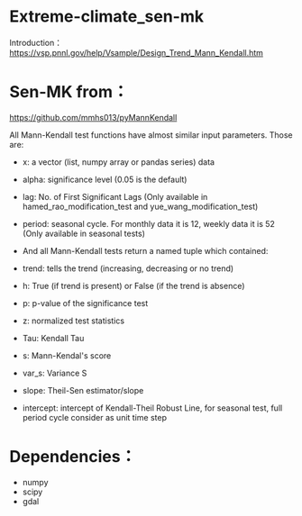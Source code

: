 # Extreme-climate_sen-mk

Introduction：
https://vsp.pnnl.gov/help/Vsample/Design_Trend_Mann_Kendall.htm

# Sen-MK from：
https://github.com/mmhs013/pyMannKendall

All Mann-Kendall test functions have almost similar input parameters. Those are:

- x: a vector (list, numpy array or pandas series) data
- alpha: significance level (0.05 is the default)
- lag: No. of First Significant Lags (Only available in hamed_rao_modification_test and yue_wang_modification_test)
- period: seasonal cycle. For monthly data it is 12, weekly data it is 52 (Only available in seasonal tests)
- And all Mann-Kendall tests return a named tuple which contained:

- trend: tells the trend (increasing, decreasing or no trend)
- h: True (if trend is present) or False (if the trend is absence)
- p: p-value of the significance test
- z: normalized test statistics
- Tau: Kendall Tau
- s: Mann-Kendal's score
- var_s: Variance S
- slope: Theil-Sen estimator/slope
- intercept: intercept of Kendall-Theil Robust Line, for seasonal test, full period cycle consider as unit time step

# Dependencies：
- numpy
- scipy
- gdal
